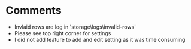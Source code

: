 # Comments
- Invlaid rows are log in 'storage\logs\invalid-rows'
- Please see top right corner for settings
- I did not add feature to add and edit setting as it was time consuming
